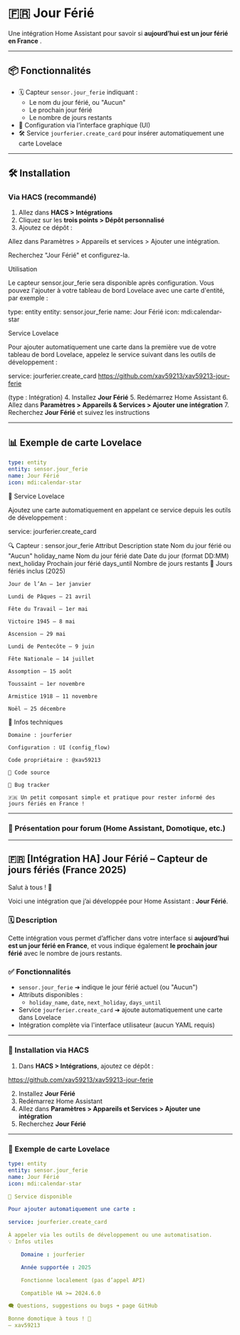 # 🇫🇷 Jour Férié

Une intégration Home Assistant pour savoir si **aujourd’hui est un jour férié en France** .

---

## 📦 Fonctionnalités

- 🗓️ Capteur `sensor.jour_ferie` indiquant :
  - Le nom du jour férié, ou "Aucun"
  - Le prochain jour férié
  - Le nombre de jours restants
- 🧩 Configuration via l’interface graphique (UI)
- 🛠️ Service `jourferier.create_card` pour insérer automatiquement une carte Lovelace

---

## 🛠️ Installation

### Via HACS (recommandé)

1. Allez dans **HACS > Intégrations**
2. Cliquez sur les **trois points > Dépôt personnalisé**
3. Ajoutez ce dépôt :



Allez dans Paramètres > Appareils et services > Ajouter une intégration.



Recherchez "Jour Férié" et configurez-la.

Utilisation

Le capteur sensor.jour_ferie sera disponible après configuration. Vous pouvez l'ajouter à votre tableau de bord Lovelace avec une carte d'entité, par exemple :

type: entity
entity: sensor.jour_ferie
name: Jour Férié
icon: mdi:calendar-star

Service Lovelace

Pour ajouter automatiquement une carte dans la première vue de votre tableau de bord Lovelace, appelez le service suivant dans les outils de développement :

service: jourferier.create_card
https://github.com/xav59213/xav59213-jour-ferie

(type : Intégration)
4. Installez **Jour Férié**
5. Redémarrez Home Assistant
6. Allez dans **Paramètres > Appareils & Services > Ajouter une intégration**
7. Recherchez **Jour Férié** et suivez les instructions

---

## 📊 Exemple de carte Lovelace

```yaml
type: entity
entity: sensor.jour_ferie
name: Jour Férié
icon: mdi:calendar-star
```
🧩 Service Lovelace

Ajoutez une carte automatiquement en appelant ce service depuis les outils de développement :

service: jourferier.create_card

🔍 Capteur : sensor.jour_ferie
Attribut	Description
state	Nom du jour férié ou "Aucun"
holiday_name	Nom du jour férié
date	Date du jour (format DD:MM)
next_holiday	Prochain jour férié
days_until	Nombre de jours restants
📅 Jours fériés inclus (2025)

    Jour de l’An – 1er janvier

    Lundi de Pâques – 21 avril

    Fête du Travail – 1er mai

    Victoire 1945 – 8 mai

    Ascension – 29 mai

    Lundi de Pentecôte – 9 juin

    Fête Nationale – 14 juillet

    Assomption – 15 août

    Toussaint – 1er novembre

    Armistice 1918 – 11 novembre

    Noël – 25 décembre

🔧 Infos techniques

    Domaine : jourferier

    Configuration : UI (config_flow)

    Code propriétaire : @xav59213

    📂 Code source

    🐞 Bug tracker

    🇫🇷 Un petit composant simple et pratique pour rester informé des jours fériés en France !


---

### 📢 Présentation pour forum (Home Assistant, Domotique, etc.)

---

## 🇫🇷 [Intégration HA] Jour Férié – Capteur de jours fériés (France 2025)

Salut à tous ! 👋

Voici une intégration que j’ai développée pour Home Assistant : **Jour Férié**.

### 🗓️ Description

Cette intégration vous permet d’afficher dans votre interface si **aujourd’hui est un jour férié en France**, et vous indique également **le prochain jour férié** avec le nombre de jours restants.

### ✅ Fonctionnalités

- `sensor.jour_ferie` ➜ indique le jour férié actuel (ou "Aucun")
- Attributs disponibles :
  - `holiday_name`, `date`, `next_holiday`, `days_until`
- Service `jourferier.create_card` ➜ ajoute automatiquement une carte dans Lovelace
- Intégration complète via l'interface utilisateur (aucun YAML requis)

---

### 🔧 Installation via HACS

1. Dans **HACS > Intégrations**, ajoutez ce dépôt :

https://github.com/xav59213/xav59213-jour-ferie

2. Installez **Jour Férié**
3. Redémarrez Home Assistant
4. Allez dans **Paramètres > Appareils et Services > Ajouter une intégration**
5. Recherchez **Jour Férié**

---

### 🧾 Exemple de carte Lovelace

```yaml
type: entity
entity: sensor.jour_ferie
name: Jour Férié
icon: mdi:calendar-star

🔨 Service disponible

Pour ajouter automatiquement une carte :

service: jourferier.create_card

À appeler via les outils de développement ou une automatisation.
💡 Infos utiles

    Domaine : jourferier

    Année supportée : 2025

    Fonctionne localement (pas d’appel API)

    Compatible HA >= 2024.6.0

🗨️ Questions, suggestions ou bugs ➜ page GitHub

Bonne domotique à tous ! 🤖
— xav59213
